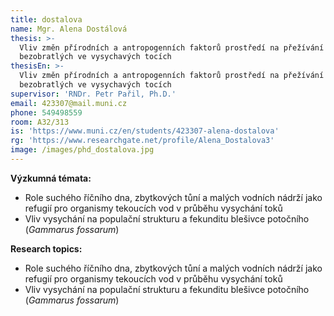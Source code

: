 ```yaml
---
title: dostalova
name: Mgr. Alena Dostálová
thesis: >-
  Vliv změn přírodních a antropogenních faktorů prostředí na přežívání vodních
  bezobratlých ve vysychavých tocích
thesisEn: >-
  Vliv změn přírodních a antropogenních faktorů prostředí na přežívání vodních
  bezobratlých ve vysychavých tocích
supervisor: 'RNDr. Petr Pařil, Ph.D.'
email: 423307@mail.muni.cz
phone: 549498559
room: A32/313
is: 'https://www.muni.cz/en/students/423307-alena-dostalova'
rg: 'https://www.researchgate.net/profile/Alena_Dostalova3'
image: /images/phd_dostalova.jpg
---
```

<div class="cz">

**Výzkumná témata:**

* Role suchého říčního dna, zbytkových tůní a malých vodních nádrží jako refugií pro organismy tekoucích vod v průběhu vysychání toků
* Vliv vysychání na populační strukturu a fekunditu blešivce potočního (_Gammarus fossarum_)
</div>

<div class="en">

**Research topics:**

* Role suchého říčního dna, zbytkových tůní a malých vodních nádrží jako refugií pro organismy
  tekoucích vod v průběhu vysychání toků
* Vliv vysychání na populační strukturu a fekunditu blešivce potočního (_Gammarus fossarum_)
</div>
